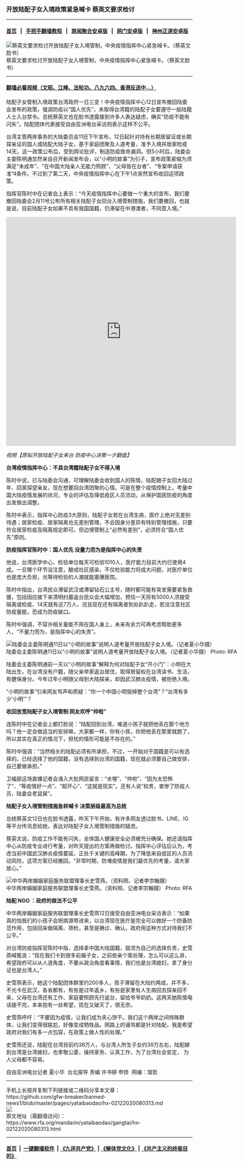 ### 开放陆配子女入境政策紧急喊卡   蔡英文要求检讨
------------------------

#### [首页](https://github.com/gfw-breaker/banned-news1/blob/master/README.md) &nbsp;&nbsp;|&nbsp;&nbsp; [手把手翻墙教程](https://github.com/gfw-breaker/guides/wiki) &nbsp;&nbsp;|&nbsp;&nbsp; [禁闻聚合安卓版](https://github.com/gfw-breaker/bn-android) &nbsp;&nbsp;|&nbsp;&nbsp; [网门安卓版](https://github.com/oGate2/oGate) &nbsp;&nbsp;|&nbsp;&nbsp; [神州正道安卓版](https://github.com/SzzdOgate/update) 



<div id="headerimg">
 <img alt="蔡英文要求检讨开放陆配子女入境管制，中央疫情指挥中心紧急喊卡。（蔡英文脸书）" src="https://www.rfa.org/mandarin/yataibaodao/gangtai/hx-02122020080313.html/4e004e00.jpg/@@images/2ce0ee6b-1566-45f3-9132-77207e3da9e1.jpeg" title="蔡英文要求检讨开放陆配子女入境管制，中央疫情指挥中心紧急喊卡。（蔡英文脸书）"/>
 <div id="headerimgcontents">
  <div id="headerimgcaption">
   <span>
    蔡英文要求检讨开放陆配子女入境管制，中央疫情指挥中心紧急喊卡。（蔡英文脸书）
   </span>
   <!-- zoomattribute -->
  </div>
  <!-- headerimgcaption -->
 </div>
 <!-- headerimagecontents -->
</div>

<hr/>


#### [翻墙必看视频（文昭、江峰、法轮功、八九六四、香港反送中...）](https://github.com/gfw-breaker/banned-news1/blob/master/pages/link3.md)

<div id="storytext">
 <div>
  <div class="slot_header">
  </div>
 </div>
 <p>
 </p>
 <p>
  陆配子女管制入境政策台湾政府一日三变！中央疫情指挥中心12日宣布撤回陆委会发布的政策，强调防疫以“国人优先”，未取得台湾籍的陆配子女要遵守一般陆籍人士入台禁令。总统蔡英文也在脸书透露接到许多人表达疑虑，确实“防疫不能有闪失”。陆配团体代表接受自由亚洲电台采访则表示这样不公平。
 </p>
 <p>
  台湾主管两岸事务的大陆委员会11日下午宣布，12日起针对持有长期居留证或长期探亲证的国人或陆配大陆子女，基于家庭团聚及人道考量，准予入境并居家检疫14天。这一政策公布后，受到舆论批评，制造防疫致命漏洞。但5小时后，陆委会主委陈明通忽然亲自召开新闻发布会，以“小明的故事”为引子，宣布政策紧缩为须满足“未成年”、“在中国大陆亲人无能力照顾”、“父母皆在台者”、“专案申请获准”4条件。不过到了第二天，中央疫情指挥中心在下午1点突然宣布收回这项政策。
 </p>
 <p>
 </p>
 <p>
 </p>
 <p>
  指挥官陈时中在记者会上表示：“今天疫情指挥中心要做一个重大的宣布，我们要撤回陆委会2月11号公布所有相关陆配子女回台入境管制措施，我们要撤回，也就是说，目前陆配子女如果不具有我国国籍，仍滞留在中港澳者，不同意入境。”
 </p>
 <p>
 </p>
 <p>
  <iframe frameborder="0" height="620" scrolling="no" src="https://www.facebook.com/plugins/video.php?href=https%3A%2F%2Fwww.facebook.com%2FRFAChinese%2Fvideos%2F329076251344661%2F&amp;show_text=0&amp;width=622" width="622">
  </iframe>
 </p>
 <p>
  <i>
   视频【原拟开放陆配子女来台 防疫中心決策一夕翻盘】
  </i>
 </p>
 <p>
 </p>
 <p>
  <b>
   台湾疫情指挥中心：不具台湾籍陆配子女不得入境
  </b>
  <b>
  </b>
 </p>
 <p>
  陈时中说，已与陆委会沟通，可理解陆委会收到国人的陈情，陆配跟子女回大陆过年、回家探望亲友，现在想要回台湾团聚的心情。可是在整个疫情控制上，考量中国大陆疫情发展的状况，专业的评估及降低疫区人员流动，从保护国民防疫的角度出发做出调整。
 </p>
 <p>
  陈时中表示，指挥中心防疫3大原则，陆配子女若在台湾生病，医疗上绝对无差别待遇；居家检疫、居家隔离也无差别管理，不会因身分差异有特别管理措施，只要符合居家检疫及隔离规定即可。但边境管制上“必然有差别”，必须符合“国人优先”原则。
 </p>
 <p>
  <b>
   防疫指挥官陈时中：国人优先
  </b>
  <b>
  </b>
  <b>
   没量力而为是指挥中心的失责
  </b>
  <b>
  </b>
 </p>
 <p>
  他说，台湾医学中心、检验单位每天可检验1010人，医疗能力目前大约已使用4成。一旦哪个环节没注意，酿成社区感染，不仅检验能力将成大问题，对医疗单位也是庞大负担，光等待检验的人潮就能塞爆医院。
 </p>
 <p>
  陈时中指出，台湾民众滞留武汉或滞留钻石公主号，随时都可能有突发需要紧急救援，包括因应接下来清明扫墓返台民众会大幅增加，预估一天将有5000人须接受隔离或检疫、14天就有近7万人，况且现在还有隔离者到处趴趴走，若没注意社区防疫量能，恐成为防疫破口。
 </p>
 <p>
  陈时中强调，不容许相关量能不用在国人身上，未来有余力可再考虑帮助更多人，“不量力而为，是指挥中心的失责”。
 </p>
 <p>
 </p>
 <p>
  <div class="image-inline captioned" style="width:1500px;">
   <div style="width:1500px;">
    <img alt="陆委会主委陈明通11日以“小明的故事”说明人道考量开放陆配子女入境。（记者夏小华摄）" src="https://www.rfa.org/mandarin/yataibaodao/gangtai/hx-02122020080313.html/4e09.jpg" title="陆委会主委陈明通11日以“小明的故事”说明人道考量开放陆配子女入境。（记者夏小华摄）"/>
   </div>
   <div class="image-caption">
    <span style="width:1500px;">
     陆委会主委陈明通11日以“小明的故事”说明人道考量开放陆配子女入境。（记者夏小华摄）
    </span>
    <span class="copyright">
     Photo: RFA
    </span>
   </div>
  </div>
 </p>
 <p>
  陆委会主委陈明通前一天以“小明的故事”解释为何对陆配子女“开小门”：小明在大陆出生，在台湾没有户籍，随父亲举家返台居住，取得居留权在台湾读书、生活，有健保身分。今年过年小明随父母到大陆探亲，却因武汉肺炎疫情，被拒绝入境。
 </p>
 <p>
  “小明的故事”引来网友骂声和质疑：“你一个中国小明毁掉整个台湾”？“台湾有多少‘小明’”？
 </p>
 <p>
  <b>
   收回放宽陆配子女入境管制
  </b>
  <b>
  </b>
  <b>
  </b>
  <b>
   网友欢呼“帅啦”
  </b>
  <b>
  </b>
 </p>
 <p>
  连陈时中在记者会上都打脸说：“陆配回到台湾，难道小孩子就把他丢在那个地方吗？他一定会做适当的安排嘛，大家都一样，你有小孩，你把他丢在那里就跑了，所以其实在真正的情况下，担忧的情形可能是不存在的。”
 </p>
 <p>
  陈时中强调：“当然相关的陆配必须有所承担，不过，一开始对于国籍是可以有选择的。已经选择了他的国籍，没有选择到台湾的国籍，现在就必须要自己做安排，自己要做承担。”
 </p>
 <p>
  卫福部这场直播记者会涌入大批网民留言：“水喔”、“帅啦”、“因为太恐怖了”、“等疫情好一点”、“超开心”、“这就是现实”。还有人说“权贵，害惨了防疫人员，陆委会老鼠屎”。
 </p>
 <p>
  <b>
   陆配子女入境管制措施急转喊卡
  </b>
  <b>
  </b>
  <b>
   决策层级最高为总统
  </b>
  <b>
  </b>
 </p>
 <p>
  总统蔡英文12日也在脸书透露，昨天下午开始，有许多网友透过脸书、LINE、IG等平台传讯息给她，表达对陆配子女入境管制措施的疑虑。
 </p>
 <p>
  蔡英文说，防疫工作不能有闪失，全体国人健康安全必须被充分确保。她还请指挥中心从防疫专业进行考量，对昨天提出的方案再做检讨。指挥中心评估后认为，考虑当前中国武汉肺炎疫情蔓延，正处于关键的高峰期，为了降低来自疫区的人员流动风险，这项方案已经撤回。“非常时期，防堵疫情是我们最优先的考量，请大家放心。”
 </p>
 <p>
 </p>
 <p>
  <div class="image-inline captioned" style="width:1500px;">
   <div style="width:1500px;">
    <img alt="中华两岸婚姻家庭服务联盟理事长史雪燕。（资料照、记者李宗翰摄）" src="https://www.rfa.org/mandarin/yataibaodao/gangtai/hx-02122020080313.html/56db.jpg" title="中华两岸婚姻家庭服务联盟理事长史雪燕。（资料照、记者李宗翰摄）"/>
   </div>
   <div class="image-caption">
    <span style="width:1500px;">
     中华两岸婚姻家庭服务联盟理事长史雪燕。（资料照、记者李宗翰摄）
    </span>
    <span class="copyright">
     Photo: RFA
    </span>
   </div>
  </div>
 </p>
 <p>
  <b>
   陆配
  </b>
  <b>
   NGO
  </b>
  <b>
   ：政府的做法不公平
  </b>
  <b>
  </b>
 </p>
 <p>
  中华两岸婚姻家庭服务联盟理事长史雪燕12日接受自由亚洲电台采访表示：“如果真的怕我们的小孩子会把病源带进来，以台湾现在医疗是完全可以做好一个防备防范作用，包括回来做隔离、筛检，甚至是确诊、确认。政府用这种方式对待我们不公平。”
 </p>
 <p>
  对台湾防疫指挥官陈时中指，选择拿中国大陆国籍，就须为自己的选择负责，史雪燕喊冤说：“现在我们卡到很多前婚子女，之前依亲个案处理，怎么可以这么讲，希望政府可以从人道角度，不要从政治角度看事情，我们也是台湾媳妇，拿了身分证也是台湾人。”
 </p>
 <p>
  史雪燕表示，她这个陆配团体群里约200多人，孩子滞留在大陆约两成，并不多，不光卡在武汉，各省都有，有些是过年返乡，有些是家里有人生病回去探亲回不来，父母在台湾还有工作、家庭要照顾先行返台，留给爷爷奶奶。这两天她陈情电话接不完，本来抱有一丝希望，现在又破灭了，很无奈。
 </p>
 <p>
  史雪燕呼吁：“不要因为疫情，让我们成为夹心饼干。我们这个两岸之间特殊群体，让我们变得很尴尬，好像变成牺牲品。网路上的谩骂都是针对陆配，我是希望政府对我们有多一点包容，在政策上做人性的处理。”
 </p>
 <p>
  史雪燕还说，陆配在台湾目前约38万人，与台湾人所生子女约39万左右，陆配嫁到台湾是台湾媳妇，也孝敬公婆，操持家务、认真工作，为了台湾社会安定， 为人父母都不容易。
 </p>
 <p>
 </p>
 <p>
  自由亚洲电台记者 夏小华  台北报导 责编 许书婷 申铧  网编：瑞哲
 </p>
</div>

<hr/>
手机上长按并复制下列链接或二维码分享本文章：<br/>
https://github.com/gfw-breaker/banned-news1/blob/master/pages/yataibaodao/hx-02122020080313.md <br/>
<a href='https://github.com/gfw-breaker/banned-news1/blob/master/pages/yataibaodao/hx-02122020080313.md'><img src='https://github.com/gfw-breaker/banned-news1/blob/master/pages/yataibaodao/hx-02122020080313.md.png'/></a> <br/>
原文地址（需翻墙访问）：https://www.rfa.org/mandarin/yataibaodao/gangtai/hx-02122020080313.html


------------------------
#### [首页](https://github.com/gfw-breaker/banned-news1/blob/master/README.md) &nbsp;|&nbsp; [一键翻墙软件](https://github.com/gfw-breaker/nogfw/blob/master/README.md) &nbsp;| [《九评共产党》](https://github.com/gfw-breaker/9ping.md/blob/master/README.md#九评之一评共产党是什么) | [《解体党文化》](https://github.com/gfw-breaker/jtdwh.md/blob/master/README.md) | [《共产主义的终极目的》](https://github.com/gfw-breaker/gczydzjmd.md/blob/master/README.md)


<img src='http://gfw-breaker.win/banned-news/pages/yataibaodao/hx-02122020080313.md' width='0px' height='0px'/>